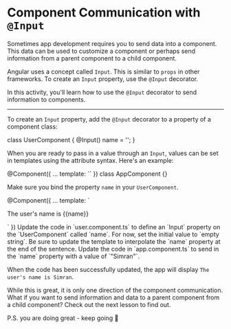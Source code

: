 # Component Communication with `@Input`

Sometimes app development requires you to send data into a component. This data can be used to customize a component or perhaps send information from a parent component to a child component.

Angular uses a concept called `Input`. This is similar to `props` in other frameworks. To create an `Input` property, use the `@Input` decorator.

In this activity, you'll learn how to use the `@Input` decorator to send information to components.

<hr>

To create an `Input` property, add the `@Input` decorator to a property of a component class:

<docs-code header="user.component.ts" language="ts">
class UserComponent {
  @Input() name = '';
}
</docs-code>

When you are ready to pass in a value through an `Input`, values can be set in templates using the attribute syntax. Here's an example:

<docs-code header="app.component.ts" language="ts" highlight="[3]">
@Component({
  ...
  template: `<app-user name="Simran"><app-user/>`
})
class AppComponent {}
</docs-code>

Make sure you bind the property `name` in your `UserComponent`.

<docs-code header="user.component.ts" language="ts">
@Component({
  ...
  template: `<p>The user's name is {{name}}</p>`
})
</docs-code>

<docs-workflow>

<docs-step title="Define an `@Input` property">
Update the code in `user.component.ts` to define an `Input` property on the `UserComponent` called `name`. For now, set the initial value to `empty string`. Be sure to update the template to interpolate the `name` property at the end of the sentence.
</docs-step>

<docs-step title="Pass a value to the `@Input` property">
Update the code in `app.component.ts` to send in the `name` property with a value of `"Simran"`.
<br>

When the code has been successfully updated, the app will display `The user's name is Simran`.
</docs-step>

</docs-workflow>

While this is great, it is only one direction of the component communication. What if you want to send information and data to a parent component from a child component? Check out the next lesson to find out.

P.S. you are doing great - keep going 🎉
